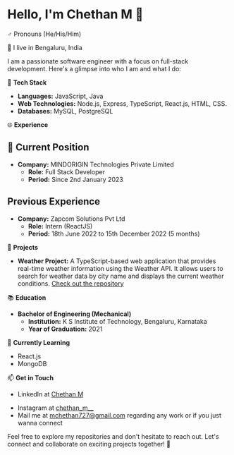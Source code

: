 # Hello, I'm Chethan M 👋

 ♂️ Pronouns (He/His/Him)
 
📍 I live in Bengaluru, India

I am a passionate software engineer with a focus on full-stack development. Here's a glimpse into who I am and what I do:


🔧 **Tech Stack**
- **Languages:** JavaScript, Java 
- **Web Technologies:** Node.js, Express, TypeScript, React.js, HTML, CSS.
- **Databases:** MySQL, PostgreSQL

🌐 **Experience**
<!--- **Internship at Zapcome Private Limited (5 months):** 
  [Brief description of your responsibilities and achievements during the internship]-->
  
## 💼 Current Position

- **Company:** MINDORIGIN Technologies Private Limited
  - **Role:** Full Stack Developer
  - **Period:** Since 2nd January 2023

## Previous Experience

- **Company:** Zapcom Solutions Pvt Ltd
  - **Role:** Intern (ReactJS)
  - **Period:** 18th June 2022 to 15th December 2022 (5 months)

🚀 **Projects**
- **Weather Project:** A TypeScript-based web application that provides real-time weather information using the Weather API. It allows users to search for weather data by city name and displays the current weather conditions. [Check out the repository](https://github.com/CHETHAN-m-727/weather-ui)


📚 **Education**

- **Bachelor of Engineering (Mechanical)**  
  - **Institution:** K S Institute of Technology, Bengaluru, Karnataka  
  - **Year of Graduation:** 2021  

<!--- **Diploma in Mechanical Engineering**  
  - **Institution:** S.T.J Polytechnic, Harapanahalli, Karnataka  

- **School (3rd to 10th grade)**  
  - **Institution:** J M Imam Memorial School, Jagalur, Karnataka  -->

🌱 **Currently Learning**
- React.js 
- MongoDB

📫 **Get in Touch**
- LinkedIn at [Chethan M](https://www.linkedin.com/in/chethan-m-92654b206)
<!--- Portfolio/Website at  -->
- Instagram at [chethan_m__](https://www.instagram.com/chethan_m__/?next=%2F)
- Mail me at mchethan727@gmail.com regarding any work or if you just wanna connect

Feel free to explore my repositories and don't hesitate to reach out. Let's connect and collaborate on exciting projects together! 🚀

